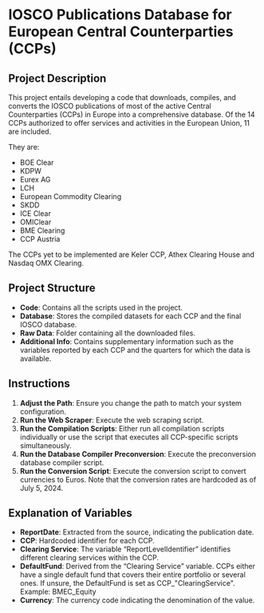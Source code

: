 # IOSCO Publications Database for European Central Counterparties (CCPs)

## Project Description

This project entails developing a code that downloads, compiles, and converts the IOSCO publications of most of the active Central Counterparties (CCPs) in Europe into a comprehensive database. Of the 14 CCPs authorized to offer services and activities in the European Union, 11 are included.

They are:

- BOE Clear
- KDPW
- Eurex AG
- LCH
- European Commodity Clearing
- SKDD
- ICE Clear
- OMIClear
- BME Clearing
- CCP Austria

The CCPs yet to be implemented are Keler CCP, Athex Clearing House and Nasdaq OMX Clearing.

## Project Structure

- **Code**: Contains all the scripts used in the project.
- **Database**: Stores the compiled datasets for each CCP and the final IOSCO database.
- **Raw Data**: Folder containing all the downloaded files.
- **Additional Info**: Contains supplementary information such as the variables reported by each CCP and the quarters for which the data is available.

## Instructions

1. **Adjust the Path**: Ensure you change the path to match your system configuration.
2. **Run the Web Scraper**: Execute the web scraping script.
3. **Run the Compilation Scripts**: Either run all compilation scripts individually or use the script that executes all CCP-specific scripts simultaneously.
4. **Run the Database Compiler Preconversion**: Execute the preconversion database compiler script.
5. **Run the Conversion Script**: Execute the conversion script to convert currencies to Euros. Note that the conversion rates are hardcoded as of July 5, 2024.

## Explanation of Variables

- **ReportDate**: Extracted from the source, indicating the publication date.
- **CCP**: Hardcoded identifier for each CCP.
- **Clearing Service**: The variable “ReportLevelIdentifier” identifies different clearing services within the CCP.
- **DefaultFund**: Derived from the “Clearing Service” variable. CCPs either have a single default fund that covers their entire portfolio or several ones. If unsure, the DefaultFund is set as CCP_"ClearingService". Example: BMEC_Equity 
- **Currency**: The currency code indicating the denomination of the value.

